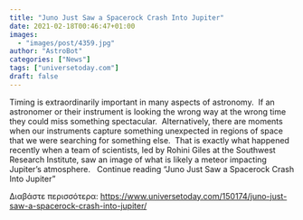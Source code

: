 ```yaml
---
title: "Juno Just Saw a Spacerock Crash Into Jupiter"
date: 2021-02-18T00:46:47+01:00
images:
  - "images/post/4359.jpg"
author: "AstroBot"
categories: ["News"]
tags: ["universetoday.com"]
draft: false
---
```


Timing is extraordinarily important in many aspects of astronomy.  If an astronomer or their instrument is looking the wrong way at the wrong time they could miss something spectacular.  Alternatively, there are moments when our instruments capture something unexpected in regions of space that we were searching for something else.  That is exactly what happened recently when a team of scientists, led by Rohini Giles at the Southwest Research Institute, saw an image of what is likely a meteor impacting Jupiter’s atmosphere.   Continue reading “Juno Just Saw a Spacerock Crash Into Jupiter” 

Διαβάστε περισσότερα: https://www.universetoday.com/150174/juno-just-saw-a-spacerock-crash-into-jupiter/
